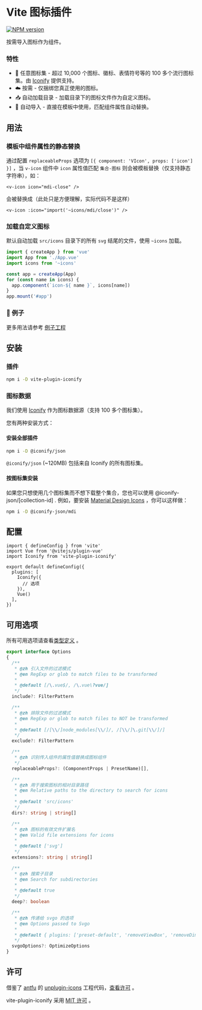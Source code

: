 # Vite 图标插件

[![NPM version](https://img.shields.io/npm/v/vite-plugin-iconify?color=a1b858&label=)](https://www.npmjs.com/package/qq15725/vite-plugin-iconify)

按需导入图标作为组件。

### 特性

- 🤹 任意图标集 - 超过 10,000 个图标、徽标、表情符号等的 100 多个流行图标集。由 [Iconify](https://iconify.design/) 提供支持。
- ☁️ 按需 - 仅捆绑您真正使用的图标。
- 📥 自动加载目录 - 加载目录下的图标文件作为自定义图标。
- 📲 自动导入 - 直接在模板中使用，匹配组件属性自动替换。

## 用法

### 模板中组件属性的静态替换

通过配置 `replaceableProps` 选项为 `[{ component: 'VIcon', props: ['icon'] }]` ，当 `v-icon` 组件中 `icon` 属性值匹配 `集合-图标` 则会被模板替换（仅支持静态字符串），如：

```vue
<v-icon icon="mdi-close" />
```

会被替换成（此处只是方便理解，实际代码不是这样）

```vue
<v-icon :icon="import('~icons/mdi/close')" />
```

### 加载自定义图标

默认自动加载 `src/icons` 目录下的所有 `svg` 结尾的文件，使用 `~icons` 加载。

```ts
import { createApp } from 'vue'
import App from './App.vue'
import icons from '~icons'

const app = createApp(App)
for (const name in icons) {
  app.component(`icon-${ name }`, icons[name])
}
app.mount('#app')
```

### 🌰 例子

更多用法请参考 [例子工程](https://github.com/qq15725/vite-plugin-iconify/blob/master/examples/vite-vue3/src/App.vue)

## 安装

### 插件

```sh
npm i -D vite-plugin-iconify
```

### 图标数据

我们使用 [Iconify](https://iconify.design/) 作为图标数据源（支持 100 多个图标集）。

您有两种安装方式：

#### 安装全部插件

```sh
npm i -D @iconify/json
```

`@iconify/json` (~120MB) 包括来自 Iconify 的所有图标集。

#### 按图标集安装

如果您只想使用几个图标集而不想下载整个集合，您也可以使用 @iconify-json/[collection-id] . 例如，要安装 [Material Design Icons](https://icon-sets.iconify.design/mdi/) ，你可以这样做：

```sh
npm i -D @iconify-json/mdi
```

## 配置

```tsx
import { defineConfig } from 'vite'
import Vue from '@vitejs/plugin-vue'
import Iconify from 'vite-plugin-iconify'

export default defineConfig({
  plugins: [
    Iconify({
      // 选项
    }),
    Vue()
  ],
})
```

## 可用选项

所有可用选项请查看[类型定义](https://github.com/qq15725/vite-plugin-iconify/blob/master/src/types.ts) 。

```ts
export interface Options
{
  /**
   * @zh 引入文件的过滤模式
   * @en RegExp or glob to match files to be transformed
   *
   * @default [/\.vue$/, /\.vue\?vue/]
   */
  include?: FilterPattern

  /**
   * @zh 排除文件的过滤模式
   * @en RegExp or glob to match files to NOT be transformed
   *
   * @default [/[\\/]node_modules[\\/]/, /[\\/]\.git[\\/]/]
   */
  exclude?: FilterPattern

  /**
   * @zh 识别传入组件的属性值替换成图标组件
   */
  replaceableProps?: (ComponentProps | PresetName)[],

  /**
   * @zh 用于搜索图标的相对目录路径
   * @en Relative paths to the directory to search for icons
   *
   * @default 'src/icons'
   */
  dirs?: string | string[]

  /**
   * @zh 图标的有效文件扩展名
   * @en Valid file extensions for icons
   *
   * @default ['svg']
   */
  extensions?: string | string[]

  /**
   * @zh 搜索子目录
   * @en Search for subdirectories
   *
   * @default true
   */
  deep?: boolean

  /**
   * @zh 传递给 svgo 的选项
   * @en Options passed to Svgo
   *
   * @default { plugins: ['preset-default', 'removeViewBox', 'removeDimensions'] }
   */
  svgoOptions?: OptimizeOptions
}
```

## 许可

借鉴了 [antfu](https://github.com/antfu) 的 [unplugin-icons](https://github.com/antfu/unplugin-icons) 工程代码，[查看许可](https://github.com/antfu/unplugin-icons/blob/main/LICENSE) 。

vite-plugin-iconify 采用 [MIT 许可](https://github.com/qq15725/vite-plugin-iconify/blob/master/LICENSE) 。